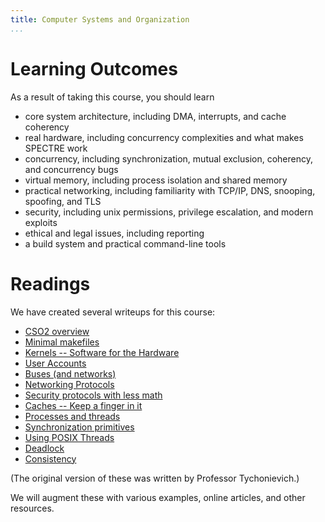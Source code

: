 ```yaml
---
title: Computer Systems and Organization
...
```



# Learning Outcomes

As a result of taking this course, you should learn

- core system architecture, including DMA, interrupts, and cache coherency
- real hardware, including concurrency complexities and what makes SPECTRE work
- concurrency, including synchronization, mutual exclusion, coherency, and concurrency bugs
- virtual memory, including process isolation and shared memory
- practical networking, including familiarity with TCP/IP, DNS, snooping, spoofing, and TLS
- security, including unix permissions, privilege escalation, and modern exploits
- ethical and legal issues, including reporting
- a build system and practical command-line tools

# Readings

We have created several writeups for this course:

- [CSO2 overview](readings/intro.html)
- [Minimal makefiles](readings/make.html)
- [Kernels -- Software for the Hardware](readings/kernel.html)
- [User Accounts](readings/accounts.html)
- [Buses (and networks)](readings/bus.html)
- [Networking Protocols](readings/protocols.html)
- [Security protocols with less math](readings/sec.html)
- [Caches -- Keep a finger in it](readings/cache.html)
- [Processes and threads](readings/thread.html)
- [Synchronization primitives](readings/sync.html)
- [Using POSIX Threads](readings/pthreads.html)
- [Deadlock](readings/deadlock.html)
- [Consistency](readings/consistency.html)

(The original version of these was written by Professor Tychonievich.)

We will augment these with various examples, online articles, and other resources.
